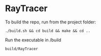 # RayTracer

To build the repo, run from the project folder:

    ./build.sh && cd build && make && cd ..

Run the executable in /build

    build/RayTracer